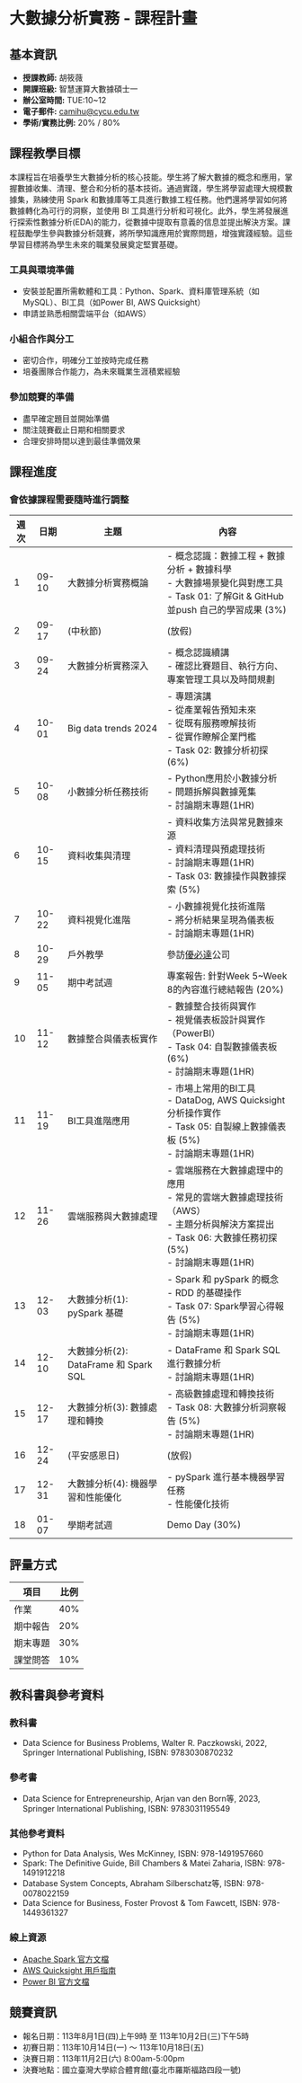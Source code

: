 # 大數據分析實務 - 課程計畫

## 基本資訊

- **授課教師:** 胡筱薇
- **開課班級:** 智慧運算大數據碩士一
- **辦公室時間:** TUE:10~12
- **電子郵件:** camihu@cycu.edu.tw
- **學術/實務比例:** 20% / 80%

## 課程教學目標

本課程旨在培養學生大數據分析的核心技能。學生將了解大數據的概念和應用，掌握數據收集、清理、整合和分析的基本技術。通過實踐，學生將學習處理大規模數據集，熟練使用 Spark 和數據庫等工具進行數據工程任務。他們還將學習如何將數據轉化為可行的洞察，並使用 BI 工具進行分析和可視化。此外，學生將發展進行探索性數據分析(EDA)的能力，從數據中提取有意義的信息並提出解決方案。課程鼓勵學生參與數據分析競賽，將所學知識應用於實際問題，增強實踐經驗。這些學習目標將為學生未來的職業發展奠定堅實基礎。

### 工具與環境準備
- 安裝並配置所需軟體和工具：Python、Spark、資料庫管理系統（如MySQL）、BI工具（如Power BI, AWS Quicksight）
- 申請並熟悉相關雲端平台（如AWS）

### 小組合作與分工
- 密切合作，明確分工並按時完成任務
- 培養團隊合作能力，為未來職業生涯積累經驗

### 參加競賽的準備
- 盡早確定題目並開始準備
- 關注競賽截止日期和相關要求
- 合理安排時間以達到最佳準備效果

## 課程進度
### 會依據課程需要隨時進行調整

| 週次 | 日期 | 主題 | 內容 |
|------|------|------|------|
| 1 | 09-10 | 大數據分析實務概論 | - 概念認識：數據工程 + 數據分析 + 數據科學<br>- 大數據場景變化與對應工具<br>- Task 01: 了解Git & GitHub 並push 自己的學習成果 (3%) |
| 2 | 09-17 | (中秋節) | (放假) |
| 3 | 09-24 | 大數據分析實務深入 | - 概念認識續講<br>- 確認比賽題目、執行方向、專案管理工具以及時間規劃 |
| 4 | 10-01 | Big data trends 2024 | - 專題演講<br>- 從產業報告預知未來<br>- 從既有服務暸解技術<br>- 從實作瞭解企業門檻<br>- Task 02: 數據分析初探 (6%) |
| 5 | 10-08 | 小數據分析任務技術 | - Python應用於小數據分析<br>- 問題拆解與數據蒐集<br>- 討論期末專題(1HR) |
| 6 | 10-15 | 資料收集與清理 | - 資料收集方法與常見數據來源<br>- 資料清理與預處理技術<br>- 討論期末專題(1HR)<br>- Task 03: 數據操作與數據探索 (5%) |
| 7 | 10-22 | 資料視覺化進階 | - 小數據視覺化技術進階<br>- 將分析結果呈現為儀表板<br>- 討論期末專題(1HR) |
| 8 | 10-29 | 戶外教學 | 參訪[優必達](https://ubitus.net/zh/)公司 |
| 9 | 11-05 | 期中考試週 | 專案報告: 針對Week 5~Week 8的內容進行總結報告 (20%) |
| 10 | 11-12 | 數據整合與儀表板實作 | - 數據整合技術與實作<br>- 視覺儀表板設計與實作（PowerBI）<br>- Task 04: 自製數據儀表板 (6%)<br>- 討論期末專題(1HR) |
| 11 | 11-19 | BI工具進階應用 | - 市場上常用的BI工具<br>- DataDog, AWS Quicksight 分析操作實作<br>- Task 05: 自製線上數據儀表板 (5%)<br>- 討論期末專題(1HR) |
| 12 | 11-26 | 雲端服務與大數據處理 | - 雲端服務在大數據處理中的應用<br>- 常見的雲端大數據處理技術（AWS）<br>- 主題分析與解決方案提出<br>- Task 06: 大數據任務初探 (5%)<br>- 討論期末專題(1HR) |
| 13 | 12-03 | 大數據分析(1): pySpark 基礎 | - Spark 和 pySpark 的概念<br>- RDD 的基礎操作<br>- Task 07: Spark學習心得報告 (5%)<br>- 討論期末專題(1HR) |
| 14 | 12-10 | 大數據分析(2): DataFrame 和 Spark SQL | - DataFrame 和 Spark SQL 進行數據分析<br>- 討論期末專題(1HR) |
| 15 | 12-17 | 大數據分析(3): 數據處理和轉換 | - 高級數據處理和轉換技術<br>- Task 08: 大數據分析洞察報告 (5%)<br>- 討論期末專題(1HR) |
| 16 | 12-24 | (平安感恩日) | (放假) |
| 17 | 12-31 | 大數據分析(4): 機器學習和性能優化 | - pySpark 進行基本機器學習任務<br>- 性能優化技術 |
| 18 | 01-07 | 學期考試週 | Demo Day (30%) |

## 評量方式

| 項目 | 比例 |
|------|------|
| 作業 | 40% |
| 期中報告 | 20% |
| 期末專題 | 30% |
| 課堂問答 | 10% |

## 教科書與參考資料

### 教科書
- Data Science for Business Problems, Walter R. Paczkowski, 2022, Springer International Publishing, ISBN: 9783030870232

### 參考書
- Data Science for Entrepreneurship, Arjan van den Born等, 2023, Springer International Publishing, ISBN: 9783031195549

### 其他參考資料
- Python for Data Analysis, Wes McKinney, ISBN: 978-1491957660
- Spark: The Definitive Guide, Bill Chambers & Matei Zaharia, ISBN: 978-1491912218
- Database System Concepts, Abraham Silberschatz等, ISBN: 978-0078022159
- Data Science for Business, Foster Provost & Tom Fawcett, ISBN: 978-1449361327

### 線上資源
- [Apache Spark 官方文檔](https://spark.apache.org/documentation.html)
- [AWS Quicksight 用戶指南](https://docs.aws.amazon.com/quicksight/)
- [Power BI 官方文檔](https://docs.microsoft.com/en-us/power-bi/)

## 競賽資訊

- 報名日期：113年8月1日(四)上午9時 至 113年10月2日(三)下午5時
- 初賽日期：113年10月14日(一) ～ 113年10月18日(五)
- 決賽日期：113年11月2日(六) 8:00am-5:00pm
- 決賽地點：國立臺灣大學綜合體育館(臺北市羅斯福路四段一號)
